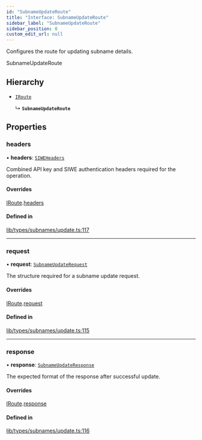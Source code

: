 ```yaml
---
id: "SubnameUpdateRoute"
title: "Interface: SubnameUpdateRoute"
sidebar_label: "SubnameUpdateRoute"
sidebar_position: 0
custom_edit_url: null
---
```


Configures the route for updating subname details.

 SubnameUpdateRoute

## Hierarchy

- [`IRoute`](IRoute.md)

  ↳ **`SubnameUpdateRoute`**

## Properties

### headers

• **headers**: [`SIWEHeaders`](SIWEHeaders.md)

Combined API key and SIWE authentication headers required for the operation.

#### Overrides

[IRoute](IRoute.md).[headers](IRoute.md#headers)

#### Defined in

[lib/types/subnames/update.ts:117](https://github.com/JustaName-id/JustaName-sdk/blob/610ce53/packages/@justaname.id/sdk/src/lib/types/subnames/update.ts#L117)

___

### request

• **request**: [`SubnameUpdateRequest`](SubnameUpdateRequest.md)

The structure required for a subname update request.

#### Overrides

[IRoute](IRoute.md).[request](IRoute.md#request)

#### Defined in

[lib/types/subnames/update.ts:115](https://github.com/JustaName-id/JustaName-sdk/blob/610ce53/packages/@justaname.id/sdk/src/lib/types/subnames/update.ts#L115)

___

### response

• **response**: [`SubnameUpdateResponse`](SubnameUpdateResponse.md)

The expected format of the response after successful update.

#### Overrides

[IRoute](IRoute.md).[response](IRoute.md#response)

#### Defined in

[lib/types/subnames/update.ts:116](https://github.com/JustaName-id/JustaName-sdk/blob/610ce53/packages/@justaname.id/sdk/src/lib/types/subnames/update.ts#L116)
